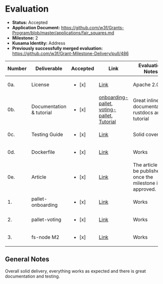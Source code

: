 # Evaluation

- **Status:** Accepted
- **Application Document:** https://github.com/w3f/Grants-Program/blob/master/applications/fair_squares.md
- **Milestone:** 2
- **Kusama Identity:** Address
- **Previously successfully merged evaluation:** https://github.com/w3f/Grant-Milestone-Delivery/pull/486

| Number | Deliverable              | Accepted               | Link                                                                                                                                                                                                                                                                                                                              | Evaluation Notes                                              |
| ------ | ------------------------ | ---------------------- | --------------------------------------------------------------------------------------------------------------------------------------------------------------------------------------------------------------------------------------------------------------------------------------------------------------------------------- | ------------------------------------------------------------- |
| 0a.    | License                  | <ul><li>[x] </li></ul> | [Link](https://github.com/Fair-Squares/fair-squares/blob/main/LICENSE)                                                                                                                                                                                                                                                            | Apache 2.0                                                    |
| 0b.    | Documentation & tutorial | <ul><li>[x] </li></ul> | [onboarding-pallet](https://github.com/Fair-Squares/fair-squares/blob/main/pallets/onboarding/src/lib.rs#L1-L46), [voting-pallet](https://github.com/Fair-Squares/fair-squares/blob/main/pallets/voting/src/lib.rs), [Tutorial](https://docs.google.com/document/d/1Xr3JrBKYx8zV80X9q3fXe0WJL_7x6QfQbySjlIKZlK0/edit?usp=sharing) | Great inline documentation, rustdocs and tutorial             |
| 0c.    | Testing Guide            | <ul><li>[x] </li></ul> | [Link](https://github.com/Fair-Squares/fair-squares#run-all-tests)                                                                                                                                                                                                                                                                | Solid coverage                                                |
| 0d.    | Dockerfile               | <ul><li>[x] </li></ul> | [Link](https://github.com/Fair-Squares/fair-squares/blob/main/Dockerfile)                                                                                                                                                                                                                                                         | Works                                                         |
| 0e.    | Article                  | <ul><li>[x] </li></ul> | [Link](https://docs.google.com/document/d/1UzDN9N1wHyE11W-5sKlsohief66DRsrk_GNApgYOfto/edit?usp=sharing)                                                                                                                                                                                                                          | The article will be published once the milestone is approved. |
| 1.     | pallet-onboarding        | <ul><li>[x] </li></ul> | [Link](https://github.com/Fair-Squares/fair-squares/tree/v0.0.6-m2/pallets/onboarding)                                                                                                                                                                                                                                            | Works                                                         |
| 2.     | pallet-voting            | <ul><li>[x] </li></ul> | [Link](https://github.com/Fair-Squares/fair-squares/tree/v0.0.6-m2/pallets/voting)                                                                                                                                                                                                                                                | Works                                                         |
| 3.     | fs-node M2               | <ul><li>[x] </li></ul> | [Link](https://github.com/Fair-Squares/fair-squares/tree/v0.0.6-m2)                                                                                                                                                                                                                                                               | Works                                                         |

## General Notes

Overall solid delivery, everything works as expected and there is great documentation and testing.

